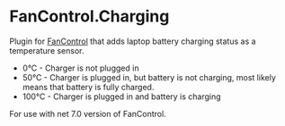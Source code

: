 # FanControl.Charging
Plugin for [FanControl](https://github.com/Rem0o/FanControl.Releases) that adds laptop battery charging status as a temperature sensor.
* 0°C - Charger is not plugged in
* 50°C - Charger is plugged in, but battery is not charging, most likely means that battery is fully charged.
* 100°C - Charger is plugged in and battery is charging 

For use with net 7.0 version of FanControl.
